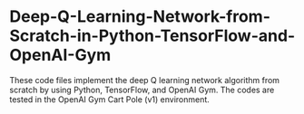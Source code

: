 # Deep-Q-Learning-Network-from-Scratch-in-Python-TensorFlow-and-OpenAI-Gym
These code files implement the deep Q learning network algorithm from scratch by using Python, TensorFlow, and OpenAI Gym. The codes are tested in the OpenAI Gym Cart Pole (v1) environment. 
